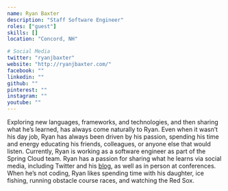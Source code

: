 ```yaml
---
name: Ryan Baxter
description: "Staff Software Engineer"
roles: ["guest"]
skills: []
location: "Concord, NH"

# Social Media
twitter: "ryanjbaxter"
website: "http://ryanjbaxter.com/"
facebook: ""
linkedin: ""
github: ""
pinterest: ""
instagram: ""
youtube: ""
---
```

<!-- markdownlint-disable MD041-->
Exploring new languages, frameworks, and technologies, and then sharing what he’s learned, has always come naturally to Ryan. Even when it wasn’t his day job, Ryan has always been driven by his passion, spending his time and energy educating his friends, colleagues, or anyone else that would listen. Currently, Ryan is working as a software engineer as part of the Spring Cloud team. Ryan has a passion for sharing what he learns via social media, including Twitter and his [blog](http://ryanjbaxter.com), as well as in person at conferences. When he’s not coding, Ryan likes spending time with his daughter, ice fishing, running obstacle course races, and watching the Red Sox.

<!--more-->